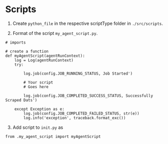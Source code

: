 
# Scripts

1. Create `python_file` in the respective scriptType folder in `./src/scripts`.

2. Format of the script `my_agent_script.py`.
```
# imports

# create a function
def myAgentScript(agentRunContext):
    log = Log(agentRunContext)
    try:
    
        log.job(config.JOB_RUNNING_STATUS, Job Started')

        # Your script
        # Goes here

        log.job(config.JOB_COMPLETED_SUCCESS_STATUS, Successfully Scraped Dats')

    except Exception as e:
        log.job(config.JOB_COMPLETED_FAILED_STATUS, str(e))
        log.info('exception', traceback.format_exc())

```
3. Add script to `init.py` as 
```
from .my_agent_script import myAgentScript
```


